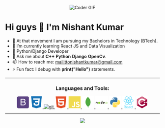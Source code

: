 <p align="center">

  <img src="https://media.giphy.com/media/RbDKaczqWovIugyJmW/giphy.gif" alt="Coder GIF" width="600" height="300">
  
  
<!--    <img src="https://media.giphy.com/media/PiQejEf31116URju4V/giphy.gif" alt="Coder GIF" width="600" height="300"> -->
</p>

# Hi guys 👋  I'm Nishant Kumar





- 🔭 At that movement I am pursuing my Bachelors in Technology (BTech).  
- 🌱 I’m currently learning React JS and Data Visualization
- 👯 Python/Django Developer
- 💬 Ask me about  **C++** **Python** **Django** **OpenCv**.
- 📫 How to reach me: mailittonishantkumar@gmail.com
- ⚡  Fun fact: I debug with **print("Hello")**  statements.

 <hr>
<h3 align="center">Languages and Tools:</h3>
<p align="center"> 
  <a href="https://getbootstrap.com" target="_blank"> <img src="https://github.com/devicons/devicon/blob/master/icons/bootstrap/bootstrap-plain.svg" alt="bootstrap" width="40" height="40"/></a> <a href="https://www.w3schools.com/css/" target="_blank"> <img src="https://github.com/devicons/devicon/blob/master/icons/css3/css3-plain.svg" alt="css3" width="40" height="40"/> </a>   <a href="https://git-scm.com/" target="_blank"> <img src="https://www.vectorlogo.zone/logos/git-scm/git-scm-icon.svg" alt="git" width="40" height="40"/> </a>  <a href="https://www.w3.org/html/" target="_blank"> <img src="https://github.com/devicons/devicon/blob/master/icons/html5/html5-plain.svg" alt="html5" width="40" height="40"/> </a>   <a href="https://developer.mozilla.org/en-US/docs/Web/JavaScript" target="_blank"> <img src="https://github.com/devicons/devicon/blob/master/icons/javascript/javascript-plain.svg" alt="javascript" width="40" height="40"/> </a>  <a href="https://www.mongodb.com/" target="_blank"> <img src="https://github.com/devicons/devicon/blob/master/icons/mongodb/mongodb-plain.svg" alt="mongodb" width="40" height="40"/> </a>
  <a href="https://nodejs.org" target="_blank"> <img src="https://github.com/devicons/devicon/blob/master/icons/nodejs/nodejs-original-wordmark.svg" alt="nodejs" width="40" height="40"/> </a>   <a href="https://www.python.org" target="_blank"> <img src="https://github.com/devicons/devicon/blob/master/icons/python/python-original.svg" alt="python" width="40" height="40"/> </a>  <a href="https://reactjs.org/" target="_blank"> <img src="https://github.com/devicons/devicon/blob/master/icons/react/react-original-wordmark.svg" alt="react" width="40" height="40"/> </a>   <a href="https://www.w3schools.com/css/" target="_blank"> <img src="https://github.com/devicons/devicon/blob/master/icons/cplusplus/cplusplus-original.svg" alt="C++" width="40" height="40"/> 
</p>
<hr>
<p align="center">
  <img src ="https://github-readme-stats.vercel.app/api?username=Nishantkumarr&show_icons=true&count_private=true&theme=default&hide_border=true&hide=issues,contribs&include_all_commits=true">
</p>


<!-- <p align="left"> <img src="https://komarev.com/ghpvc/?username=nishantkumarr&label=Profile%20views&color=0e75b6&style=flat" alt="nishantkumarr" /> </p>
 -->
